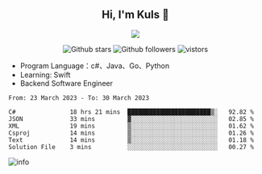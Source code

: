 <h2 align="center"> Hi, I'm Kuls 👋 </h2>
<p align="center">
    <p align="center">
        <img src=" https://avatars.githubusercontent.com/u/42165104?s=460&u=5c7fbf0bce7d4b38a15a44676e6f64b529e47598&v=4"/>
    </p>
    <p align="center">
      <img src="https://img.shields.io/github/stars/hellokuls?style=social" alt="Github stars" />
      <img src="https://img.shields.io/github/followers/hellokuls?style=social" alt="Github followers" />
      <img src="https://visitor-badge.glitch.me/badge?page_id=hellokuls.readme" alt="vistors" />
    </p>
</p>

- Program Language：c#、Java、Go、Python
- Learning: Swift
- Backend Software Engineer

<!--START_SECTION:waka-->

```text
From: 23 March 2023 - To: 30 March 2023

C#               18 hrs 21 mins  ███████████████████████▒░   92.82 %
JSON             33 mins         ▓░░░░░░░░░░░░░░░░░░░░░░░░   02.85 %
XML              19 mins         ▒░░░░░░░░░░░░░░░░░░░░░░░░   01.62 %
Csproj           14 mins         ▒░░░░░░░░░░░░░░░░░░░░░░░░   01.26 %
Text             14 mins         ▒░░░░░░░░░░░░░░░░░░░░░░░░   01.18 %
Solution File    3 mins          ░░░░░░░░░░░░░░░░░░░░░░░░░   00.27 %
```

<!--END_SECTION:waka-->

![info](https://github-readme-stats.vercel.app/api?username=hellokuls&show_icons=true&count_private=true&hide=prs&theme=default_repocard)


